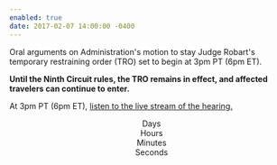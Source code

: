 ```yaml
---
enabled: true
date: 2017-02-07 14:00:00 -0400
---
```

<p>Oral arguments on Administration's motion to stay Judge Robart's temporary
restraining order (TRO) set to begin at 3pm PT (6pm ET).</p>
<p><strong>Until the Ninth Circuit rules, the TRO remains in effect, and
affected travelers can continue to enter.</strong></p>
<p>At 3pm PT (6pm ET), <a href="https://youtu.be/DEK8FCBMkMQ">listen to the live stream of the hearing.</a></p>
<div style="text-align: center">
  <div id="clockdiv">
    <div>
      <span class="days"></span>
      <div class="smalltext">Days</div>
    </div>
    <div>
      <span class="hours"></span>
      <div class="smalltext">Hours</div>
    </div>
    <div>
      <span class="minutes"></span>
      <div class="smalltext">Minutes</div>
    </div>
    <div>
      <span class="seconds"></span>
      <div class="smalltext">Seconds</div>
    </div>
  </div>
  </div>
<script type="text/javascript">
function getTimeRemaining(endtime) {
  var t = Date.parse(endtime) - Date.parse(new Date());
  var seconds = Math.floor((t / 1000) % 60);
  var minutes = Math.floor((t / 1000 / 60) % 60);
  var hours = Math.floor((t / (1000 * 60 * 60)) % 24);
  var days = Math.floor(t / (1000 * 60 * 60 * 24));
  return {
    'total': t,
    'days': days,
    'hours': hours,
    'minutes': minutes,
    'seconds': seconds
  };
}

function initializeClock(id, endtime) {
  var clock = document.getElementById(id);
  var daysSpan = clock.querySelector('.days');
  var hoursSpan = clock.querySelector('.hours');
  var minutesSpan = clock.querySelector('.minutes');
  var secondsSpan = clock.querySelector('.seconds');

  function updateClock() {
    var t = getTimeRemaining(endtime);

    daysSpan.innerHTML = t.days;
    hoursSpan.innerHTML = ('0' + t.hours).slice(-2);
    minutesSpan.innerHTML = ('0' + t.minutes).slice(-2);
    secondsSpan.innerHTML = ('0' + t.seconds).slice(-2);

    if (t.total <= 0) {
      clearInterval(timeinterval);
    }
  }

  updateClock();
  var timeinterval = setInterval(updateClock, 1000);
}

var deadline = new Date(Date.UTC(2017, 1, 7, 23, 0, 0));
initializeClock('clockdiv', deadline);
</script>
